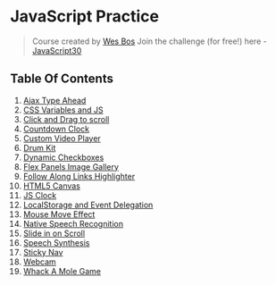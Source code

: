 # JavaScript Practice

> Course created by [Wes Bos](https://github.com/wesbos)
> Join the challenge (for free!) here - [JavaScript30](https://javascript30.com/account)


## Table Of Contents

1.  [Ajax Type Ahead](/exercises/06%20-%20Type%20Ahead/)
2.  [CSS Variables and JS](/exercises/03%20-%20CSS%20Variables)
3. [Click and Drag to scroll](/exercises/27%20-%20Click%20and%20Drag/)
4. [Countdown Clock](/exercises/29%20-%20Countdown%20Timer/)
5. [Custom Video Player](/exercises/11%20-%20Custom%20Video%20Player/)
6.  [Drum Kit](/exercises/01%20-%20JavaScript%20Drum%20Kit)
7. [Dynamic Checkboxes](/exercises/10%20-%20Hold%20Shift%20and%20Check%20Checkboxes/)
8.  [Flex Panels Image Gallery](/exercises/05%20-%20Flex%20Panel%20Gallery/)
9. [Follow Along Links Highlighter](/exercises/22%20-%20Follow%20Along%20Link%20Highlighter/)
10.  [HTML5 Canvas](/exercises/08%20-%20Fun%20with%20HTML5%20Canvas/)
11.  [JS Clock](/exercises/02%20-%20JS%20%2B%20CSS%20Clock)
12. [LocalStorage and Event Delegation](/exercises/15%20-%20LocalStorage/)
13. [Mouse Move Effect](/exercises/16%20-%20Mouse%20Move%20Shadow/)
14. [Native Speech Recognition](/exercises/20%20-%20Speech%20Detection/)
15. [Slide in on Scroll](/exercises/13%20-%20Slide%20in%20on%20Scroll/)
16. [Speech Synthesis](/exercises/23%20-%20Speech%20Synthesis/)
17. [Sticky Nav](/exercises/24%20-%20Sticky%20Nav/)
18. [Webcam](/exercises/19%20-%20Webcam%20Fun/)
19. [Whack A Mole Game](/exercises/30%20-%20Whack%20A%20Mole/)
